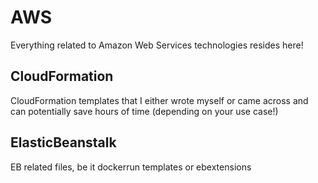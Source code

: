 # AWS
Everything related to Amazon Web Services technologies resides here!

## CloudFormation
CloudFormation templates that I either wrote myself or came across and can
potentially save hours of time (depending on your use case!)

## ElasticBeanstalk
EB related files, be it dockerrun templates or ebextensions
